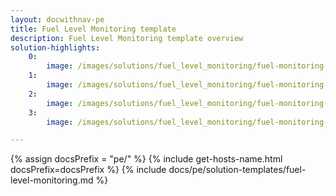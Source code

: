 ```yaml
---
layout: docwithnav-pe
title: Fuel Level Monitoring template
description: Fuel Level Monitoring template overview
solution-highlights:
    0:
        image: /images/solutions/fuel_level_monitoring/fuel-monitoring-1.png
    1:
        image: /images/solutions/fuel_level_monitoring/fuel-monitoring-2.png
    2:
        image: /images/solutions/fuel_level_monitoring/fuel-monitoring-3.png
    3:
        image: /images/solutions/fuel_level_monitoring/fuel-monitoring-4.png

---
```


{% assign docsPrefix = "pe/" %}
{% include get-hosts-name.html docsPrefix=docsPrefix %}
{% include docs/pe/solution-templates/fuel-level-monitoring.md %}